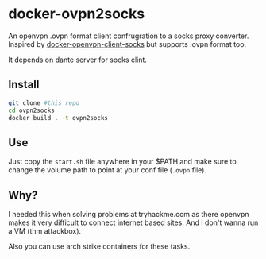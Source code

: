 # docker-ovpn2socks

An openvpn .ovpn format client confrugration to a socks proxy converter. Inspired by [docker-openvpn-client-socks](https://github.com/kizzx2/docker-openvpn-client-socks) but supports .ovpn format too. 

It depends on dante server for socks clint.

## Install

```sh
git clone #this repo
cd ovpn2socks
docker build . -t ovpn2socks
```

## Use

Just copy the `start.sh` file anywhere in your $PATH and make sure to change the volume path to point at your conf file (`.ovpn` file).

## Why?

I needed this when solving problems at tryhackme.com as there openvpn makes it very difficult to connect internet based sites. And I don't wanna run a VM (thm attackbox).

Also you can use arch strike containers for these tasks.

